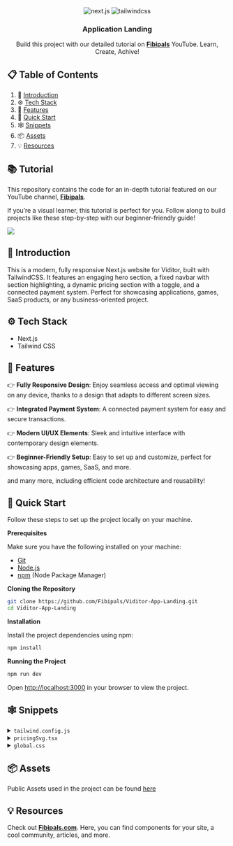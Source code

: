 <div align="center">
  <div>
    <img src="https://img.shields.io/badge/-Next_JS-black?style=for-the-badge&logoColor=white&logo=next&color=black" alt="next.js" />
    <img src="https://img.shields.io/badge/-Tailwind_CSS-black?style=for-the-badge&logoColor=white&logo=tailwindcss&color=06B6D4" alt="tailwindcss" />
  </div>

  <h3 align="center">Application Landing</h3>

   <div align="center">
     Build this project with our detailed tutorial on <a href="https://www.youtube.com/@fibipals" target="_blank"><b>Fibipals</b></a> YouTube. Learn, Create, Achive!
    </div>
</div>

## 📋 <a name="table">Table of Contents</a>

1. 🤖 [Introduction](#introduction)
2. ⚙️ [Tech Stack](#tech-stack)
3. 🔋 [Features](#features)
4. 🚀 [Quick Start](#quick-start)
5. 🕸️ [Snippets](#snippets)
6. 📦 [Assets](#assets)
7. 💡 [Resources](#resources)

## 📚 Tutorial

This repository contains the code for an in-depth tutorial featured on our YouTube channel, <a href="https://www.youtube.com/@fibipals" target="_blank"><b>Fibipals</b></a>.

If you’re a visual learner, this tutorial is perfect for you. Follow along to build projects like these step-by-step with our beginner-friendly guide!

<a href="https://www.youtube.com/@fibipals" target="_blank"><img src="https://github.com/sujatagunale/EasyRead/assets/151519281/1736fca5-a031-4854-8c09-bc110e3bc16d" /></a>

## <a name="introduction">🤖 Introduction</a>

This is a modern, fully responsive Next.js website for Viditor, built with TailwindCSS. It features an engaging hero section, a fixed navbar with section highlighting, a dynamic pricing section with a toggle, and a connected payment system. Perfect for showcasing applications, games, SaaS products, or any business-oriented project.


## <a name="tech-stack">⚙️ Tech Stack</a>

- Next.js
- Tailwind CSS

## <a name="features">🔋 Features</a>

👉 **Fully Responsive Design**: Enjoy seamless access and optimal viewing on any device, thanks to a design that adapts to different screen sizes.

👉 **Integrated Payment System**: A connected payment system for easy and secure transactions.

👉 **Modern UI/UX Elements**: Sleek and intuitive interface with contemporary design elements.

👉 **Beginner-Friendly Setup**: Easy to set up and customize, perfect for showcasing apps, games, SaaS, and more.

and many more, including efficient code architecture and reusability!

## <a name="quick-start">🚀 Quick Start</a>

Follow these steps to set up the project locally on your machine.

**Prerequisites**

Make sure you have the following installed on your machine:

- [Git](https://git-scm.com/)
- [Node.js](https://nodejs.org/en)
- [npm](https://www.npmjs.com/) (Node Package Manager)

**Cloning the Repository**

```bash
git clone https://github.com/Fibipals/Viditor-App-Landing.git
cd Viditor-App-Landing
```

**Installation**

Install the project dependencies using npm:

```bash
npm install
```

**Running the Project**

```bash
npm run dev
```

Open [http://localhost:3000](http://localhost:3000) in your browser to view the project.

## <a name="snippets">🕸️ Snippets</a>

<details>
<summary><code>tailwind.config.js</code></summary>

```javascript
module.exports = {
  content: [
    "./app/**/*.{js,ts,jsx,tsx,mdx}",
    "./pages/**/*.{js,ts,jsx,tsx,mdx}",
    "./components/**/*.{js,ts,jsx,tsx,mdx}",
  ],
  theme: {
    extend: {
      backgroundImage: {
        'radial-blue-gradient': 'radial-gradient(circle at center, #020617 0%, #1e40af 100%)'
      },
    },
  },
  plugins: [
    function({ addUtilities }) {
      const newUtilities = {
        ".h1": {
          "@apply uppercase font-semibold text-4xl md:text-5xl lg:text-6xl xl:text-7xl  tracking-wide":
            {},
        },
        ".h2": {
          "@apply font-semibold text-2xl md:text-3xl lg:text-4xl":
            {},
        },
        ".h3": {
          "@apply text-[2rem] leading-normal md:text-[2.5rem]": {},
        },
        ".p": {
          "@apply text-slate-300":{},
        },
        ".p-sm": {
          "@apply text-sm text-slate-300":{},
        },
        ".p-xs": {
          "@apply text-xs text-slate-600 font-semibold":{},
        },
        '.text-slogan': {
          '@apply text-lime-300 uppercase font-semibold text-sm  tracking-wider': {},
        },
        '.flex-center':{
          '@apply flex items-center justify-center': {},
        },
      };
      addUtilities(newUtilities, ['responsive', 'hover']);
    },
  ],
}
```

</details>

<details>
<summary><code>pricingSvg.tsx</code></summary>

```javascript
const PricingSvg = () => {
    return(
        <svg xmlns='http://www.w3.org/2000/svg' viewBox='0 0 2000 1500'><rect fill='#020617' width='2000' height='1500'/><defs><path fill='none' strokeWidth='2.6' strokeOpacity='0.32' id='a' d='M0.74-509.63l485.39 352.65l-185.4 570.61h-599.97l-185.4-570.61L0.74-509.63 M0.74-510.87l-486.56 353.51l185.85 571.99h601.42L487.3-157.36L0.74-510.87L0.74-510.87z'/></defs><g  transform='scale(0.766)' style={{ transformOrigin: 'center' }}><g  transform='' style={{ transformOrigin: 'center' }}><g  transform='rotate(-80 0 0)' style={{ transformOrigin: 'center' }}><g transform='translate(1000 750)'><use  stroke='#020617' href='#a' transform='rotate(5 0 0) scale(1.05)'/><use  stroke='#03081c' href='#a' transform='rotate(10 0 0) scale(1.1)'/><use  stroke='#040920' href='#a' transform='rotate(15 0 0) scale(1.15)'/><use  stroke='#040b25' href='#a' transform='rotate(20 0 0) scale(1.2)'/><use  stroke='#050d29' href='#a' transform='rotate(25 0 0) scale(1.25)'/><use  stroke='#070f2e' href='#a' transform='rotate(30 0 0) scale(1.3)'/><use  stroke='#081032' href='#a' transform='rotate(35 0 0) scale(1.35)'/><use  stroke='#091236' href='#a' transform='rotate(40 0 0) scale(1.4)'/><use  stroke='#0a153a' href='#a' transform='rotate(45 0 0) scale(1.45)'/><use  stroke='#0c173e' href='#a' transform='rotate(50 0 0) scale(1.5)'/><use  stroke='#0e1942' href='#a' transform='rotate(55 0 0) scale(1.55)'/><use  stroke='#0f1b46' href='#a' transform='rotate(60 0 0) scale(1.6)'/><use  stroke='#111e4a' href='#a' transform='rotate(65 0 0) scale(1.65)'/><use  stroke='#13204d' href='#a' transform='rotate(70 0 0) scale(1.7)'/><use  stroke='#152251' href='#a' transform='rotate(75 0 0) scale(1.75)'/><use  stroke='#172554' href='#a' transform='rotate(80 0 0) scale(1.8)'/></g></g></g></g></svg>
    )
}

export default PricingSvg
```
</details>


<details>
<summary><code>global.css</code></summary>

```css
@tailwind base;
@tailwind components;
@tailwind utilities;

:root {
  color-scheme: dark;
}

@layer utilities {
  .text-balance {
    text-wrap: balance;
  }
}

.gradient-01 {
  background-image: radial-gradient(circle at 50% 50%, rgb(27, 45, 140), rgb(2, 6, 23));
  filter: blur(125px);
}

.gradient-02{
  background-image: radial-gradient(circle at 50% 50%, rgb(44, 62, 149), rgb(2, 6, 23));
  filter: blur(125px);
}

.gradient-03{
  background-image: linear-gradient(rgb(2, 6, 23), rgb(44, 62, 149), rgb(2, 6, 23));
  filter: blur(125px);
}
```

</details>


## <a name="assets">📦 Assets</a>

Public Assets used in the project can be found [here](https://drive.google.com/file/d/1NxH1HInL6KzprzrYy-aP-odQlmFRQlYP/view?usp=sharing)

## <a name="resources">💡 Resources</a>

Check out <a href="https://www.fibipals.com" target="_blank"><b>Fibipals.com</b></a>. Here, you can find components for your site, a cool community, articles, and more.
